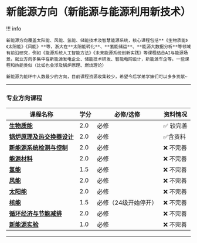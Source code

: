 # 新能源方向（新能源与能源利用新技术）

!!! info 

    新能源方向覆盖太阳能、风能、氢能、储能技术及智慧能源系统，核心课程包括**《生物质能》《太阳能》《风能》**等，浙大在**太阳能转化**、**氢能储运**、**能源大数据分析**等领域有前沿研究，例如《能源系统人工智能方法》《未来能源系统创新实践》等课程结合AI与能源场景。就业方向多集中在新能源发电企业、储能技术研发、智能电网设计，新能源车企等。一些课程和热能类似（比如也会涉及锅炉原理、燃烧理论）

    新能源为能环中人数最少的方向，目前课程资源收集较少，希望今后学弟学妹们可以多多贡献~
  
 --- 

### 专业方向课程

| 课程名称                  | 学分  | 必修/选修 | 资料情况 |
| -------                   | ----- | ---- | ------------| 
| [**生物质能**](./Route/生物质能.md)                |   2.0  |  必修  |   :white_check_mark: 较完善  |
| [**锅炉原理及热交换器设计**](./Route/锅炉原理及热交换器设计.md)                |   2.0  |  必修 |   :white_check_mark:含资料 |
| [**新能源系统检测与控制**](./Route/新能源系统检测与控制.md)    | 2.0  |  必修  |   :x: 不完善 | 
| [**能源材料**](./Route/能源材料.md)   | 2.0  |  必修  | :x: 不完善   |
| [**氢能**](./Route/氢能.md)   | 1.5  |  必修  | :x: 不完善  |
| [**风能**](./Route/风能.md)  |  2.0    |  必修 |  :x: 不完善   |
| [**太阳能**](./Route/太阳能.md)    | 2.0  |  必修  |   :x: 不完善 |
| [**核能**](./Route/核能.md)    | 1.5  |  必修（24级开始停开） |  :x: 不完善 |
| [**循环经济与节能减排**](./Route/循环经济与节能减排.md)    | 2.0  |  必修   |  :x: 不完善 |
| [**新能源实验**](./Route/新能源实验.md)    | 1.0  |  必修  |  :x: 不完善 |

---
